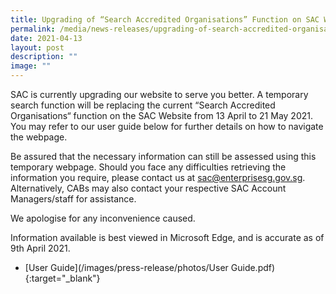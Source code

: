 ```yaml
---
title: Upgrading of “Search Accredited Organisations” Function on SAC Website
permalink: /media/news-releases/upgrading-of-search-accredited-organisations-function-on-sac-website/
date: 2021-04-13
layout: post
description: ""
image: ""
---
```

SAC is currently upgrading our website to serve you better. A temporary search function will be replacing the current “Search Accredited Organisations“ function on the SAC Website from 13 April to 21 May 2021. You may refer to our user guide below for further details on how to navigate the webpage. 

Be assured that the necessary information can still be assessed using this  temporary webpage. Should you face any difficulties retrieving the information you require, please contact us at sac@enterprisesg.gov.sg. Alternatively, CABs may also contact your respective SAC Account Managers/staff for assistance.

We apologise for any inconvenience caused.

Information available is best viewed in Microsoft Edge, and is accurate as of 9th April 2021. 


* [User Guide](/images/press-release/photos/User Guide.pdf){:target="_blank"}
